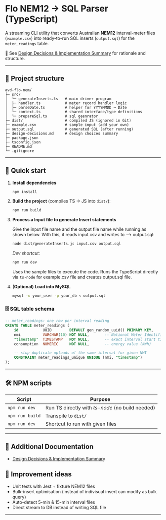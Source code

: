 # Flo NEM12 → SQL Parser (TypeScript)

A streaming CLI utility that converts Australian **NEM12** interval-meter files (`example.csv`) into ready-to-run SQL inserts (`output.sql`) for the `meter_readings` table.

📘 See [Design Decisions & Implementation Summary](./design-decisions.md) for rationale and structure.

---

## 📁 Project structure

```
avd-flo-nem/
├─ src/
│  └─ generateInserts.ts   # main driver program
│  ├─ handler.ts           # meter record handler logic
│  ├─ parseDate.ts         # helper for YYYYMMDD → Date
│  └─ context.ts           # shared interface/type definitions
│  └─ prepareSql.ts        # sql geenrator
├─ dist/                   # compiled JS (ignored in Git)
├─ example.csv             # sample input (add your own)
├─ output.sql              # generated SQL (after running)
├─ design-decisions.md     # design choices summary
├─ package.json
├─ tsconfig.json
├─ README.md
└─ .gitignore
```

---

## 🚀 Quick start

1. **Install dependencies**

   ```bash
   npm install 
   ```

2. **Build the project** (compiles TS → JS into `dist/`):

   ```bash
   npm run build
   ```

3. **Process a Input file to generate Insert statements**
	
	Give the input file name and the output file name while running as shown below.
	With this, it reads input.csv and writes to ⟶ output.sql:

   ```bash
   node dist/generateInserts.js input.csv output.sql
   ```

   *Dev shortcut:*  
   ```bash
   npm run dev
   ```
   Uses the sample files to execute the code.
   Runs the TypeScript directly via `ts-node` for example.csv file and creates output.sql file.


4. **(Optional) Load into MySQL**

   ```bash
   mysql -u your_user -p your_db < output.sql

   ```

### 🗄️ SQL table schema

```sql
-- meter_readings: one row per interval reading
CREATE TABLE meter_readings (
    id           UUID        DEFAULT gen_random_uuid() PRIMARY KEY,
    nmi          VARCHAR(10) NOT NULL,       -- National Meter Identifier
    "timestamp"  TIMESTAMP   NOT NULL,       -- exact interval start time
    consumption  NUMERIC     NOT NULL,       -- energy value (kWh)

    -- stop duplicate uploads of the same interval for given NMI
    CONSTRAINT meter_readings_unique UNIQUE (nmi, "timestamp")
);
```   

---

## 🛠️ NPM scripts

| Script            | Purpose                                           |
|-------------------|---------------------------------------------------|
| `npm run dev`     | Run TS directly with _ts-node_ (no build needed)  |
| `npm run build`   | Transpile to `dist/`                              |
| `npm run dev`     | Shortcut to run with given files                  |

---

## 📘 Additional Documentation

- [Design Decisions & Implementation Summary](./design-decisions.md)

## 📌 Improvement ideas

* Unit tests with Jest + fixture NEM12 files  
* Bulk-insert optimisation (instead of indivisual insert can modify as bulk query)
* Auto-detect 5-min & 15-min interval files  
* Direct stream to DB instead of writing SQL file

---
